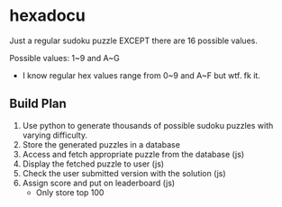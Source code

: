 # hexadocu

Just a regular sudoku puzzle EXCEPT there are 16 possible values.

Possible values:
1~9 and A~G
* I know regular hex values range from 0~9 and A~F but wtf. fk it.

## Build Plan
1. Use python to generate thousands of possible sudoku puzzles with varying difficulty.
2. Store the generated puzzles in a database
3. Access and fetch appropriate puzzle from the database (js)
4. Display the fetched puzzle to user (js)
5. Check the user submitted version with the solution (js)
6. Assign score and put on leaderboard (js)
    - Only store top 100